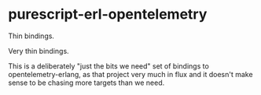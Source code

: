 # purescript-erl-opentelemetry

Thin bindings.

Very thin bindings.

This is a deliberately "just the bits we need" set of bindings to opentelemetry-erlang, as that project very much in flux and it doesn't make sense to be chasing more targets than we need.

